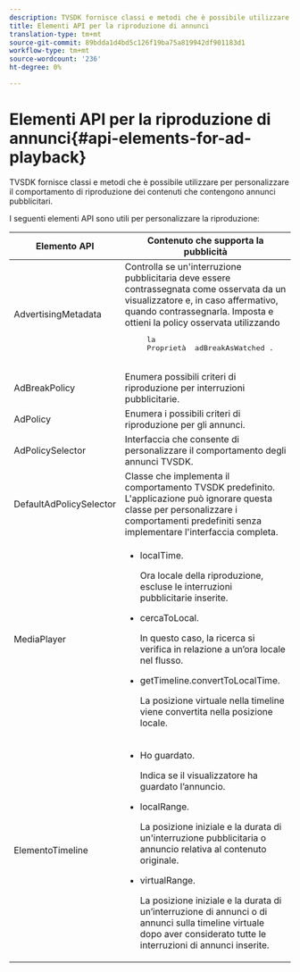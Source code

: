 ```yaml
---
description: TVSDK fornisce classi e metodi che è possibile utilizzare per personalizzare il comportamento di riproduzione dei contenuti che contengono annunci pubblicitari.
title: Elementi API per la riproduzione di annunci
translation-type: tm+mt
source-git-commit: 89bdda1d4bd5c126f19ba75a819942df901183d1
workflow-type: tm+mt
source-wordcount: '236'
ht-degree: 0%

---
```



# Elementi API per la riproduzione di annunci{#api-elements-for-ad-playback}

TVSDK fornisce classi e metodi che è possibile utilizzare per personalizzare il comportamento di riproduzione dei contenuti che contengono annunci pubblicitari.

I seguenti elementi API sono utili per personalizzare la riproduzione:

<table id="table_B07E373B9D2B425AB36466B1D42411AD"> 
 <thead> 
  <tr> 
   <th colname="col1" class="entry"> Elemento API </th> 
   <th colname="col2" class="entry"> Contenuto che supporta la pubblicità </th> 
  </tr> 
 </thead>
 <tbody> 
  <tr> 
   <td colname="col1"><span class="codeph"> AdvertisingMetadata</span> </td> 
   <td colname="col2">Controlla se un'interruzione pubblicitaria deve essere contrassegnata come osservata da un visualizzatore e, in caso affermativo, quando contrassegnarla. Imposta e ottieni la policy osservata utilizzando 
    <pre>
     la 
     Proprietà <span class="codeph"> adBreakAsWatched</span> .
    </pre> </td> 
  </tr> 
  <tr> 
   <td colname="col1"><span class="codeph"> AdBreakPolicy</span> </td> 
   <td colname="col2"> Enumera possibili criteri di riproduzione per interruzioni pubblicitarie. </td> 
  </tr> 
  <tr> 
   <td colname="col1"><span class="codeph"> AdPolicy</span> </td> 
   <td colname="col2"> Enumera i possibili criteri di riproduzione per gli annunci. </td> 
  </tr> 
  <tr> 
   <td colname="col1"><span class="codeph"> AdPolicySelector</span> </td> 
   <td colname="col2"> Interfaccia che consente di personalizzare il comportamento degli annunci TVSDK. </td> 
  </tr> 
  <tr> 
   <td colname="col1"><span class="codeph"> DefaultAdPolicySelector</span> </td> 
   <td colname="col2"> Classe che implementa il comportamento TVSDK predefinito. L'applicazione può ignorare questa classe per personalizzare i comportamenti predefiniti senza implementare l'interfaccia completa. </td> 
  </tr> 
  <tr> 
   <td colname="col1"> <span class="codeph"> MediaPlayer</span> </td> 
   <td colname="col2"> 
    <ul id="ul_37700A741403448A8760FDDA68B099AA"> 
     <li id="li_B465170D449E49489C5924572BEEB4A5"><span class="codeph"> localTime</span>. <p>Ora locale della riproduzione, escluse le interruzioni pubblicitarie inserite. </p> </li> 
     <li id="li_D9D68CF428904BB2B84E1BCE828A90DC"> <span class="codeph"> cercaToLocal</span>. <p>In questo caso, la ricerca si verifica in relazione a un’ora locale nel flusso. </p> </li> 
     <li id="li_9DBCA75537DC4824AA66B53A3FA28812"><span class="codeph"> getTimeline.convertToLocalTime</span>. <p>La posizione virtuale nella timeline viene convertita nella posizione locale. </p> </li> 
    </ul> </td> 
  </tr> 
  <tr> 
   <td colname="col1"> <span class="codeph"> ElementoTimeline</span> </td> 
   <td colname="col2"> 
    <ul id="ul_99AD34F823DB4F10937EE39DAD0C0B72"> 
     <li id="li_87E2DA15ECE74CFE9C9FBBE8F4B62440"><span class="codeph"> Ho guardato</span>. <p>Indica se il visualizzatore ha guardato l’annuncio. </p> </li> 
     <li id="li_A9E5A9CF701C48BC94C93F28C114778D"><span class="codeph"> localRange</span>. <p>La posizione iniziale e la durata di un'interruzione pubblicitaria o annuncio relativa al contenuto originale. </p> </li> 
     <li id="li_070BDA0BF4184863AF44652BD5A0CCEC"><span class="codeph"> virtualRange</span>. <p>La posizione iniziale e la durata di un’interruzione di annunci o di annunci sulla timeline virtuale dopo aver considerato tutte le interruzioni di annunci inserite. </p> </li> 
    </ul> </td> 
  </tr> 
 </tbody> 
</table>

